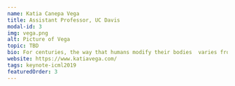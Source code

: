 ```yaml
---
name: Katia Canepa Vega
title: Assistant Professor, UC Davis
modal-id: 3
img: vega.png
alt: Picture of Vega
topic: TBD
bio: For centuries, the way that humans modify their bodies  varies from cultural aspects such as in rituals and ceremonies, to camouflage when hunting or fighting, but mostly for augmenting and hiding our physical features in order to enhance appearance. In order to move forward body modification techniques to interactive ones, Katia Vega created Beauty Technology. It extends the functionality of cosmetics by exploring them as skin interfaces such as Conductive Makeup, Tech Nails and Hairware. The Dermal Abyss explores the possibilities of replacing traditional tattoo ink with biosensors that changes colors in response to changes in our metabolism. In this way, the skin is a bio-display that reveals information that is inside the body such as pH, sodium and glucose levels. Katia Vega is an Assistant Professor at the Department of Design in the University of California, Davis. She was a Postdoc Associate at MIT Media Lab (USA). She got her PhD and Master Degree in Computer Science at PUC-Rio (Brazil). Her research interests include wearable technologies, interactive tattoos, beauty technology and skin interfaces. Her work has been featured by New Scientist, Wired, Discovery, CNN, among others. In 2016, MIT Technology Review awarded her as one of the 5 Innovators under 35  in Peru. Recently, CNET recognized her as one of the Top 20 most influential Latinos in Tech in 2017. SXSW 2018 awarded The Dermal Abyss project in the Science Fiction no Longer Category. In 2019, she was honored as a leading woman in STEM by Johnson & Johnson.
website: https://www.katiavega.com/
tags: keynote-icml2019
featuredOrder: 3
---
```

